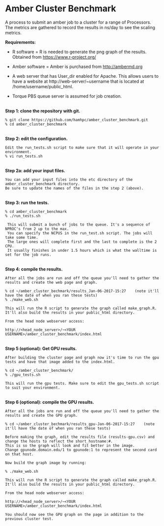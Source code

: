 # Amber Cluster Benchmark

A process to submit an amber job to a cluster for a range of Processors.  
The metrics are gathered to record the results in ns/day to see the scaling metrics. 

<strong>Requirements:</strong>  
   *   R software = R is needed to generate the png graph of the results. Obtained from https://www.r-project.org/ 
   
   *   Amber software = Amber is purchased from http://ambermd.org
   
   *   A web server that has User_dir enabled for Apache. 
       This allows users to have a website at http://web-server/~username that is located at /home/username/public_html. 
       
   *   Torque PBS queue server is assumed for job creation. 

<br/>
<strong> Step 1:  clone the repository with git. </strong>

    % git clone https://github.com/hamhpc/amber_cluster_benchmark.git
    % cd amber_cluster_benchmark
    
<br/>
<strong> Step 2:  edit the configuration. </strong>

    Edit the run_tests.sh script to make sure that it will operate in your environment. 
    % vi run_tests.sh
<br/>
<strong> Step 2a:  add your input files. </strong>

    You can add your input files into the etc directory of the amber_cluster_benchmark directory. 
    Be sure to update the names of the files in the step 2 (above).
        
<br/>
  <strong>Step 3:  run the tests.</strong>
  
    % cd amber_cluster_benchmark
    % ./run_tests.sh                
  
     This will submit a bunch of jobs to the queue. It's a sequence of NPROC's from 2 up to the max. 
     You can specify the NCPUS in the run_test.sh script. The jobs will take some time. 
     The large ones will complete first and the last to complete is the 2 CPU. 
     It usually finishes in under 1.5 hours which is what the walltime is set for the job runs. 

<br/>
<strong> Step 4:  compile the results. </strong>
 
    After all the jobs are run and off the queue you'll need to gather the results and create the web page and graph. 
    
    % cd ~/amber_cluster_bechmark/results_Jan-06-2017-15:27    (note it'll have the date of when you ran these tests)   
    % ./make_web.sh
    
    This will run the R script to generate the graph called make_graph.R. 
    It'll also build the results in your public_html directory. 
    
    From the head node webserver access: 
    
    http://<head_node_server>/~<YOUR USERNAME>/amber_cluster_benchmark/index.html

<br/>
<strong> Step 5 (optional):  Get GPU results. </strong>
    
    After building the cluster page and graph now it's time to run the gpu tests and have that image added to the index.html. 
    
    % cd ~/amber_cluster_benchmark/
    % ./gpu_tests.sh
    
    This will run the gpu tests. Make sure to edit the gpu_tests.sh script to suit your environment. 
    
<br/>
<strong> Step 6 (optional):  compile the GPU results. </strong>
 
    After all the jobs are run and off the queue you'll need to gather the results and create the GPU graph. 
  
    % cd ~/amber_cluster_bechmark/results_gpu-Jan-06-2017-15:27    (note it'll have the date of when you ran these tests) 
    
    Before making the graph, edit the results file (results-gpu.csv) and change the hosts to reflect the short_hostname:#.
    This is so the graph will look and fit better in the image. 
    Change gpunode.domain.edu/1 to gpunode:1 to represent the second card on that host. 
    
    Now build the graph image by running: 
    
    % ./make_web.sh
    
    This will run the R script to generate the graph called make_graph.R. 
    It'll also build the results in your public_html directory. 
    
    From the head node webserver access: 
    
    http://<head_node_server>/~<YOUR USERNAME>/amber_cluster_benchmark/index.html
    
    You should now see the GPU graph on the page in addition to the previous cluster test. 
    
